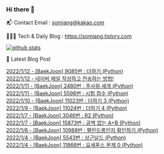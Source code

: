 ### Hi there 👋

📬  Contact Email : somjang@kakao.com

👨🏻‍💻  Tech & Daily Blog : https://somjang.tistory.com

[![github stats](https://github-readme-stats.vercel.app/api?username=SOMJANG&show_icons=true&hide_border=False)](https://somjang.tistory.com)

🤩 Latest Blog Post

[2022/1/12 - [BaekJoon] 9085번 : 더하기 (Python)](https://somjang.tistory.com/entry/BaekJoon-9085%EB%B2%88-%EB%8D%94%ED%95%98%EA%B8%B0-Python) <br>
[2022/1/12 - 네이버 메일 작성하고 전송하는 방법!](https://somjang.tistory.com/entry/%EB%84%A4%EC%9D%B4%EB%B2%84-%EB%A9%94%EC%9D%BC-%EC%9E%91%EC%84%B1%ED%95%98%EA%B3%A0-%EC%A0%84%EC%86%A1%ED%95%98%EB%8A%94-%EB%B0%A9%EB%B2%95) <br>
[2022/1/11 - [BaekJoon] 2480번 : 주사위 세개 (Python)](https://somjang.tistory.com/entry/BaekJoon-2480%EB%B2%88-%EC%A3%BC%EC%82%AC%EC%9C%84-%EC%84%B8%EA%B0%9C-Python) <br>
[2022/1/11 - [BaekJoon] 5596번 : 시험 점수 (Python)](https://somjang.tistory.com/entry/BaekJoon-5596%EB%B2%88-%EC%8B%9C%ED%97%98-%EC%A0%90%EC%88%98-Python) <br>
[2022/1/10 - [BaekJoon] 11023번 : 더하기 3 (Python)](https://somjang.tistory.com/entry/BaekJoon-11023%EB%B2%88-%EB%8D%94%ED%95%98%EA%B8%B0-3-Python) <br>
[2022/1/9 - [BaekJoon] 11024번 : 더하기 4 (Python)](https://somjang.tistory.com/entry/BaekJoon-11024%EB%B2%88-%EB%8D%94%ED%95%98%EA%B8%B0-4-Python) <br>
[2022/1/7 - [BaekJoon] 3046번 : R2 (Python)](https://somjang.tistory.com/entry/BaekJoon-3046%EB%B2%88-R2-Python) <br>
[2022/1/7 - [BaekJoon] 15873번 : 공백 없는 A+B (Python)](https://somjang.tistory.com/entry/BaekJoon-15873%EB%B2%88-%EA%B3%B5%EB%B0%B1-%EC%97%86%EB%8A%94-AB-Python) <br>
[2022/1/6 - [BaekJoon] 10988번 : 팰린드롬인지 확인하기 (Python)](https://somjang.tistory.com/entry/BaekJoon-10988%EB%B2%88-%ED%8C%B0%EB%A6%B0%EB%93%9C%EB%A1%AC%EC%9D%B8%EC%A7%80-%ED%99%95%EC%9D%B8%ED%95%98%EA%B8%B0-Python) <br>
[2022/1/4 - [BaekJoon] 5543번 : 상근날드 (Python)](https://somjang.tistory.com/entry/BaekJoon-5543%EB%B2%88-%EC%83%81%EA%B7%BC%EB%82%A0%EB%93%9C-Python) <br>
[2022/1/4 - [BaekJoon] 11866번 : 요세푸스 문제 0 (Python)](https://somjang.tistory.com/entry/BaekJoon-11866%EB%B2%88-%EC%9A%94%EC%84%B8%ED%91%B8%EC%8A%A4-%EB%AC%B8%EC%A0%9C-0-Python) <br>
